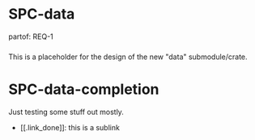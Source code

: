 # SPC-data
partof: REQ-1
###
This is a placeholder for the design of the new "data" submodule/crate.

# SPC-data-completion
Just testing some stuff out mostly.

- [[.link_done]]: this is a sublink
